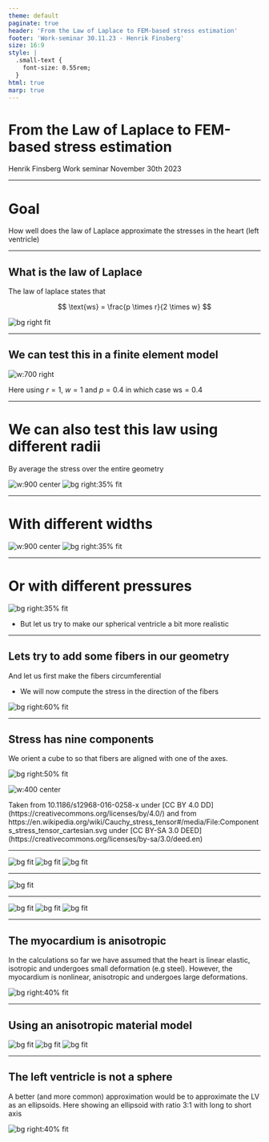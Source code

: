 ```yaml
---
theme: default
paginate: true
header: 'From the Law of Laplace to FEM-based stress estimation'
footer: 'Work-seminar 30.11.23 - Henrik Finsberg'
size: 16:9
style: |
  .small-text {
    font-size: 0.55rem;
  }
html: true
marp: true
---
```


# From the Law of Laplace to FEM-based stress estimation

Henrik Finsberg
Work seminar
November 30th 2023


---

# Goal

How well does the law of Laplace approximate the stresses in the heart (left ventricle)

---

## What is the law of Laplace

The law of laplace states that

$$
\text{ws} = \frac{p \times r}{2 \times w}
$$

![bg right fit](figures/laplace.jpg)

---

## We can test this in a finite element model

![w:700 right](figures/sphere_stress_default.png)

Here using $r = 1$, $w = 1$ and $p = 0.4$ in which case $\text{ws} = 0.4$

---

# We can also test this law using different radii

By average the stress over the entire geometry

![w:900 center](figures/sphere_mesh_radius.png)
![bg right:35% fit](figures/sphere_radius_von_mises_only.png)

---


# With different widths

![w:900 center](figures/sphere_mesh_width.png)
![bg right:35% fit](figures/sphere_width_von_mises_only.png)


---

# Or with different pressures

![bg right:35% fit](figures/sphere_pressure_von_mises_only.png)
* But let us try to make our spherical ventricle a bit more realistic


---

## Lets try to add some fibers in our geometry

And let us first make the fibers circumferential
* We will now compute the stress in the direction of the fibers

![bg right:60% fit](figures/sphere_circ_fibers.png)

---

## Stress has nine components

We orient a cube to so that fibers are aligned with one of the axes.

![bg right:50% fit](figures/Schematic-representation-of-myocardial-fiber-orientation-and-deformation-in-3-orthogonal_W640.jpg)

![w:400 center](figures/Components_stress_tensor_cartesian.svg.png)


<p class="small-text">Taken from 10.1186/s12968-016-0258-x under [CC BY 4.0 DD](https://creativecommons.org/licenses/by/4.0/) and from https://en.wikipedia.org/wiki/Cauchy_stress_tensor#/media/File:Components_stress_tensor_cartesian.svg  under [CC BY-SA 3.0 DEED](https://creativecommons.org/licenses/by-sa/3.0/deed.en)</p>

---

![bg fit](figures/sphere_pressure_circ.png)
![bg fit](figures/sphere_radius_circ.png)
![bg fit](figures/sphere_width_circ.png)

---

![bg fit](figures/sphere_fibers.png)

---

![bg fit](figures/sphere_pressure_all.png)
![bg fit](figures/sphere_radius_all.png)
![bg fit](figures/sphere_width_all.png)

---

## The myocardium is anisotropic

In the calculations so far we have assumed that the heart is linear elastic, isotropic and undergoes small deformation (e.g steel). However, the myocardium is nonlinear, anisotropic and undergoes large deformations.

![bg right:40% fit](figures/microstructure.png)

---

<style scoped>section { justify-content: start; }</style>
## Using an anisotropic material model

![bg fit](figures/sphere_pressure_anisotropic.png)
![bg fit](figures/sphere_radius_anisotropic.png)
![bg fit](figures/sphere_width_anisotropic.png)

---

## The left ventricle is not a sphere

A better (and more common) approximation would be to approximate the LV as an ellipsoids. 
Here showing an ellipsoid with ratio 3:1 with long to short axis


![bg right:40% fit](figures/ellipsoid_mesh_default.png)
